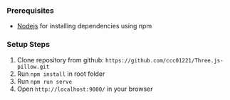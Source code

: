 ### Prerequisites  

- [Nodejs](https://nodejs.org/en/download/) for installing dependencies using npm
  
### Setup Steps  
 1. Clone repository from github: `https://github.com/ccc01221/Three.js-pillow.git`
 2. Run `npm install` in root folder
 3. Run `npm run serve`
 4. Open `http://localhost:9000/` in your browser
